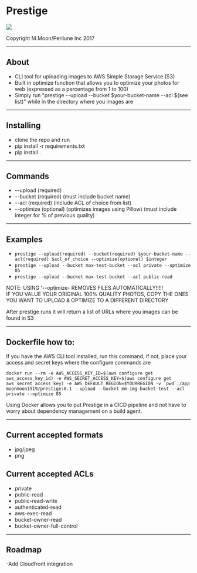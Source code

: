 # Prestige

![](http://images.amcnetworks.com/ifc.com/wp-content/uploads/2012/09/tumblr_m9zkssGhlV1rnw1mso2_500.gif)  

Copyright M.Moon/Perilune Inc 2017  

---

## About

- CLI tool for uploading images to AWS Simple Storage Service (S3)  
- Built in optimize function that allows you to optimize your photos for web (expressed as a percentage from 1 to 100)  
- Simply run "prestige --upload --bucket $your-bucket-name --acl $(see list)" while in the directory where you images are  

---

##  Installing  

- clone the repo and run  
- pip install -r requirements.txt  
- pip install .  


---

## Commands  

- --upload (required)
- --bucket (required) (must include bucket name)
- --acl (required) (include ACL of choice from list)
- --optimize (optional) (optimizes images using Pillow) (must include integer for % of previous quality)

---

## Examples

- ```prestige --upload(required) --bucket(required) $your-bucket-name --acl(required) $acl_of_choice --optimize(optional) $integer```   
- ```prestige --upload --bucket max-test-bucket --acl private --optimize 85```  
- ```prestige --upload --bucket max-test-bucket --acl public-read```  


NOTE: USING '--optimize- REMOVES FILES AUTOMATICALLY!!!!!  
IF YOU VALUE YOUR ORIGINAL 100% QUALITY PHOTOS, COPY THE ONES YOU WANT TO UPLOAD & OPTIMIZE TO A DIFFERENT DIRECTORY  


After prestige runs it will return a list of URLs where you images can be found in S3

---

## Dockerfile how to:

If you have the AWS CLI tool installed, run this command, if not, place your access and secret keys where the configure commands are

```docker run --rm -e AWS_ACCESS_KEY_ID=$(aws configure get aws_access_key_id) -e AWS_SECRET_ACCESS_KEY=$(aws configure get aws_secret_access_key) -e AWS_DEFAULT_REGION=$YOURREGION -v `pwd`:/app moonmoon1919/prestige:0.1 --upload --bucket mm-img-bucket-test --acl private --optimize 85```  

Using Docker allows you to put Prestige in a CICD pipeline and not have to worry about dependency management on a build agent.  

---  
  
## Current accepted formats   
- jpg/jpeg  
- png  
  
## Current accepted ACLs  
- private  
- public-read  
- public-read-write  
- authenticated-read  
- aws-exec-read  
- bucket-owner-read  
- bucket-owner-full-control  

---

## Roadmap

-Add Cloudfront integration  
